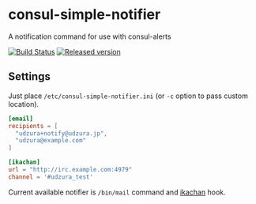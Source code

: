 # consul-simple-notifier

A notification command for use with consul-alerts

[![Build Status](https://travis-ci.org/udzura/consul-simple-notifier.svg)](https://travis-ci.org/udzura/consul-simple-notifier) [![Released version](https://badge.fury.io/gh/udzura%2Fconsul-simple-notifier.svg)](http://badge.fury.io/gh/udzura%2Fconsul-simple-notifier)

## Settings

Just place `/etc/consul-simple-notifier.ini` (or `-c` option to pass custom location).

```conf
[email]
recipients = [
  "udzura+notify@udzura.jp",
  "udzura@example.com"
]

[ikachan]
url = "http://irc.example.com:4979"
channel = '#udzura_test'

```

Current available notifier is `/bin/mail` command and [ikachan](https://github.com/yappo/p5-App-Ikachan) hook.
